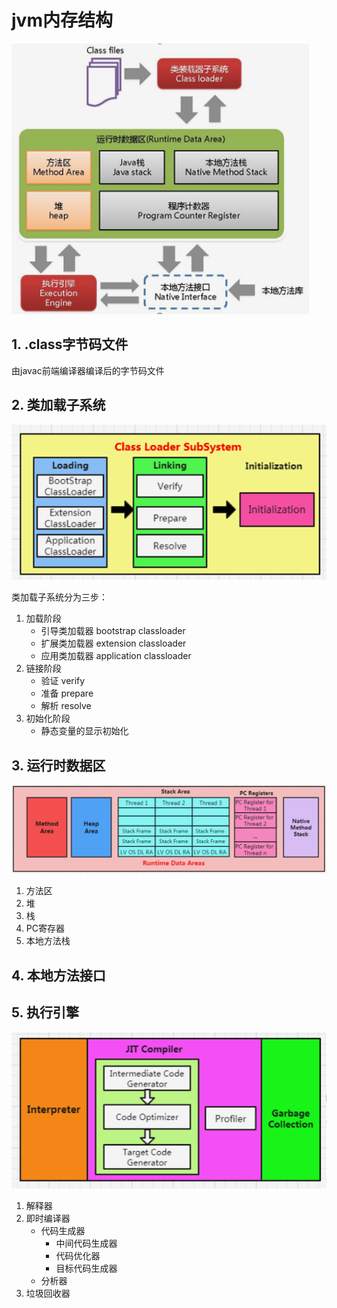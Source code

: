 # jvm内存结构

![jvm架构](/images/jvm/jvm架构.png)

## 1. .class字节码文件
由javac前端编译器编译后的字节码文件

## 2. 类加载子系统

![类加载子系统](/images/jvm/类加载子系统.png)

类加载子系统分为三步：
1. 加载阶段
    - 引导类加载器 bootstrap classloader
    - 扩展类加载器 extension classloader
    - 应用类加载器 application classloader
2. 链接阶段
    - 验证 verify
    - 准备 prepare
    - 解析 resolve
3. 初始化阶段
    - 静态变量的显示初始化

## 3. 运行时数据区

![运行时数据区](/images/jvm/运行时数据区.png)

1. 方法区
2. 堆
3. 栈
4. PC寄存器
5. 本地方法栈


## 4. 本地方法接口


## 5. 执行引擎

![执行引擎](/images/jvm/执行引擎.png)

1. 解释器
2. 即时编译器
    - 代码生成器
        - 中间代码生成器
        - 代码优化器
        - 目标代码生成器
    - 分析器
3. 垃圾回收器
